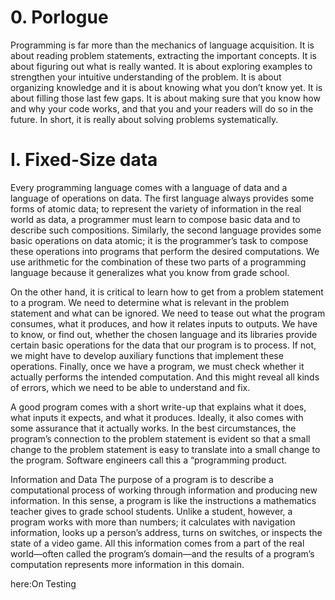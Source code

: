 # 0. Porlogue

Programming is far more than the mechanics of language acquisition. It is about reading problem statements, extracting the important concepts. It is about figuring out what is really wanted. It is about exploring examples to strengthen your intuitive understanding of the problem. It is about organizing knowledge and it is about knowing what you don’t know yet. It is about filling those last few gaps. It is about making sure that you know how and why your code works, and that you and your readers will do so in the future. In short, it is really about solving problems systematically.


# I. Fixed-Size data
Every programming language comes with a language of data and a language of operations on data. The first language always provides some forms of atomic data; to represent the variety of information in the real world as data, a programmer must learn to compose basic data and to describe such compositions. Similarly, the second language provides some basic operations on data atomic; it is the programmer’s task to compose these operations into programs that perform the desired computations. We use arithmetic for the combination of these two parts of a programming language because it generalizes what you know from grade school.

On the other hand, it is critical to learn how to get from a problem statement to a program. We need to determine what is relevant in the problem statement and what can be ignored. We need to tease out what the program consumes, what it produces, and how it relates inputs to outputs. We have to know, or find out, whether the chosen language and its libraries provide certain basic operations for the data that our program is to process. If not, we might have to develop auxiliary functions that implement these operations. Finally, once we have a program, we must check whether it actually performs the intended computation. And this might reveal all kinds of errors, which we need to be able to understand and fix.


A good program comes with a short write-up that explains what it does, what inputs it expects, and what it produces. Ideally, it also comes with some assurance that it actually works. In the best circumstances, the program’s connection to the problem statement is evident so that a small change to the problem statement is easy to translate into a small change to the program. Software engineers call this a “programming product.


Information and Data The purpose of a program is to describe a computational process of working through information and producing new information. In this sense, a program is like the instructions a mathematics teacher gives to grade school students. Unlike a student, however, a program works with more than numbers; it calculates with navigation information, looks up a person’s address, turns on switches, or inspects the state of a video game. All this information comes from a part of the real world—often called the program’s domain—and the results of a program’s computation represents more information in this domain.


here:On Testing

